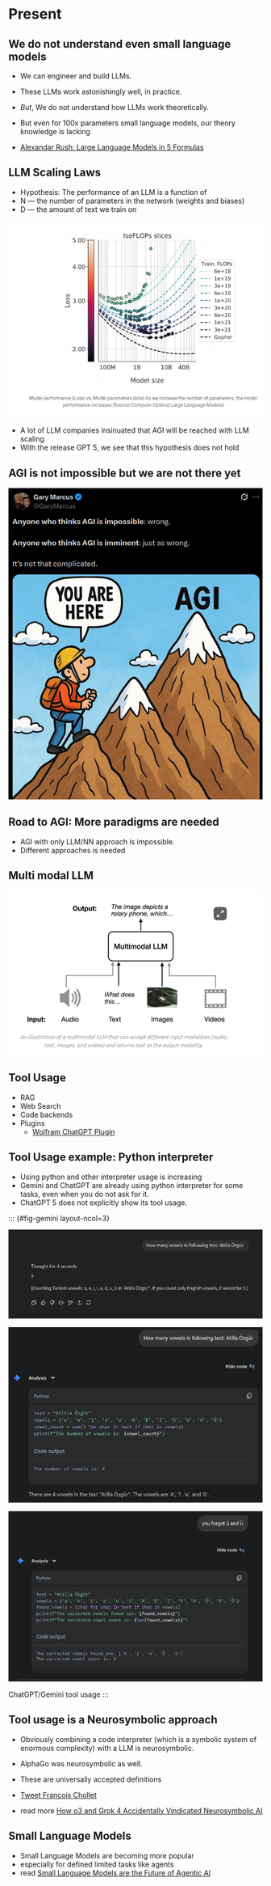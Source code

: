 

# Present

## We do not understand even small language models

- We can engineer and build LLMs.
- These LLMs work astonishingly well, in practice.
- *But*, We do not understand how LLMs work theoretically.
- But even for 100x parameters small language models, our theory knowledge is lacking

 
- [Alexandar Rush: Large Language Models in 5 Formulas](https://youtu.be/k9DnQPrfJQs)


## LLM Scaling Laws

- Hypothesis: The performance of an LLM is a function of
- N — the number of parameters in the network (weights and biases)
- D — the amount of text we train on

![](../images/LLM-Scaling-Laws.png)

- A lot of LLM companies insinuated that AGI will be reached with LLM scaling
- With the release GPT 5, we see that this hypothesis does not hold


## AGI is not impossible but we are not there yet

![](../images/AGI-is-not-impossible-but-we-are-not-there-yet.png)

## Road to AGI: More paradigms are needed 

- AGI with only LLM/NN approach is impossible.
- Different approaches is needed

## Multi modal LLM

![](../images/Multimodal-LLMs.png)

## Tool Usage 

- RAG
- Web Search
- Code backends
- Plugins
	* [Wolfram ChatGPT Plugin](https://writings.stephenwolfram.com/2023/04/instant-plugins-for-chatgpt-introducing-the-wolfram-chatgpt-plugin-kit)


## Tool Usage example: Python interpreter

- Using python and other interpreter usage is increasing 
- Gemini and ChatGPT are already using python interpreter for some tasks, even when you do not ask for it.
- ChatGPT 5 does not explicitly show its tool usage.

::: {#fig-gemini layout-ncol=3}

![](../images/python-code-usage-chatgpt.png)

![](../images/python-code-usage-gemini-1.png)

![](../images/python-code-usage-gemini-2.png)

ChatGPT/Gemini tool usage
:::



## Tool usage is a Neurosymbolic approach

- Obviously combining a code interpreter (which is a symbolic system of enormous complexity) with a LLM is neurosymbolic. 
- AlphaGo was neurosymbolic as well. 
- These are universally accepted definitions

- [Tweet François Chollet](https://x.com/fchollet/status/1802785277758591054)
- read more [How o3 and Grok 4 Accidentally Vindicated Neurosymbolic AI](https://garymarcus.substack.com/p/how-o3-and-grok-4-accidentally-vindicated)

## Small Language Models 

- Small Language Models are becoming more popular
- especially for defined limited tasks like agents
- read [Small Language Models are the Future of Agentic AI](https://arxiv.org/abs/2506.02153)